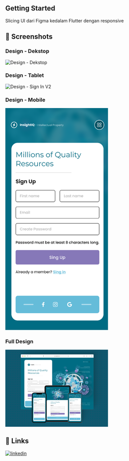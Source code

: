 ## Getting Started

Slicing UI dari Figma kedalam Flutter dengan responsive

## 📸 Screenshots

### Design - Dekstop 
<img width="322" alt="Design - Dekstop" src="https://github.com/Pashakhatamihasibuan/responsive-signIn/blob/main/figma/Desktop%20-%201440.png">

### Design - Tablet 
<img width="322" alt="Design - Sign In V2" src="https://github.com/Pashakhatamihasibuan/responsive-signIn/blob/main/figma/iPad%20Pro%2011_%20-%201.png">

### Design - Mobile 
<img width="322" alt="Design - Sign In V2" src="https://github.com/Pashakhatamihasibuan/responsive-signIn/blob/main/figma/iPhone%2013%20%26%2014%20-%201.png">

### Full Design
<img width="322" alt="Design - Sign In V2" src="https://github.com/Pashakhatamihasibuan/responsive-signIn/blob/main/figma/InsightIQ.png">

## 🔗 Links

[![linkedin](https://img.shields.io/badge/linkedin-0A66C2?style=for-the-badge&logo=linkedin&logoColor=white)](https://www.linkedin.com/in/pashakhatamihsb/)
